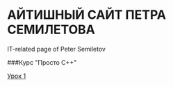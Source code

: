 # АЙТИШНЫЙ САЙТ ПЕТРА СЕМИЛЕТОВА
IT-related page of Peter Semiletov



###Курс "Просто С++"


[Урок 1](scpp/001.md)
